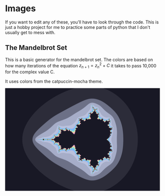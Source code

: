 # Images
If you want to edit any of these, you'll have to look through the code. This is just a hobby project for me to practice some parts of python that I don't usually get to mess with.

## The Mandelbrot Set
This is a basic generator for the mandelbrot set. The colors are based on how many iterations of the equation $z_{n+1} = z_{n}^{2} + C$ it takes to pass 10,000 for the complex value C.

It uses colors from the catpuccin-mocha theme.

![The Generated Image](https://github.com/Harrex/Python_Mathy_Image_Generators/blob/master/Assets/Mandelbrot.png)
